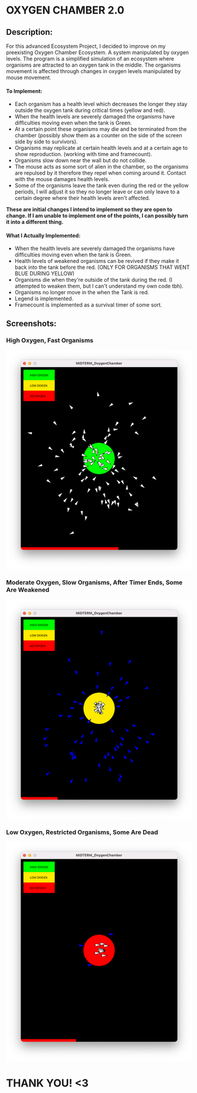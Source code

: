 # OXYGEN CHAMBER 2.0

## Description: 

For this advanced Ecosystem Project, I decided to improve on my preexisting Oxygen Chamber Ecosystem. A system manipulated by oxygen levels. The program is a simplified simulation of an ecosystem where organisms are attracted to an oxygen tank in the middle. The organisms movement is affected through changes in oxygen levels manipulated by mouse movement.

#### To Implement: 

- Each organism has a health level which decreases the longer they stay outside the oxygen tank during critical times (yellow and red). 
- When the health levels are severely damaged the organisms have difficulties moving even when the tank is Green. 
- At a certain point these organisms may die and be terminated from the chamber (possibly show them as a counter on the side of the screen side by side to survivors).
- Organisms may replicate at certain health levels and at a certain age to show reproduction. (working with time and framecount).
- Organisms slow down near the wall but do not collide.
- The mouse acts as some sort of alien in the chamber, so the organisms are repulsed by it therefore they repel when coming around it. Contact with the mouse damages health levels. 
- Some of the organisms leave the tank even during the red or the yellow periods, I will adjust it so they no longer leave or can only leave to a certain degree where their health levels aren't affected.  


**These are initial changes I intend to implement so they are open to change. If I am unable to implement one of the points, I can possibly turn it into a different thing.**

#### What I Actually Implemented: 

- When the health levels are severely damaged the organisms have difficulties moving even when the tank is Green. 
- Health levels of weakened organisms can be revived if they make it back into the tank before the red. (ONLY FOR ORGANISMS THAT WENT BLUE DURING YELLOW)
- Organisms die when they're outside of the tank during the red. (I attempted to weaken them, but I can't understand my own code tbh).
- Organisms no longer move in the when the Tank is red. 
- Legend is implemented.
- Framecount is implemented as a survival timer of some sort. 

## **Screenshots:**

### **High Oxygen, Fast Organisms**
![GREEN](MEDIA/GREEN.png "High Oxygen, Fast Organisms") 

### **Moderate Oxygen, Slow Organisms, After Timer Ends, Some Are Weakened**
![YELLOW](MEDIA/YELLOW.png "Moderate Oxygen, Slow Organisms")

### **Low Oxygen, Restricted Organisms, Some Are Dead**
![RED](MEDIA/RED.png "Low Oxygen, Restricted Organisms")


# THANK YOU! <3
